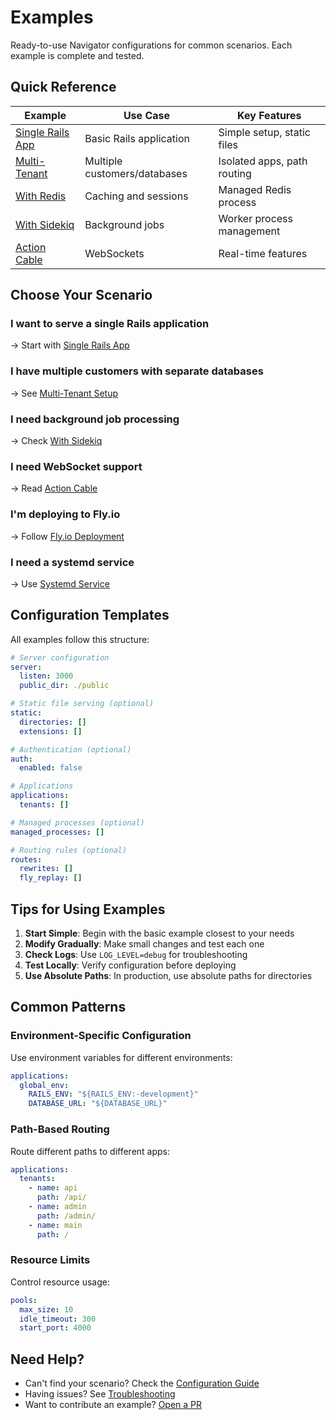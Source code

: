 # Examples

Ready-to-use Navigator configurations for common scenarios. Each example is complete and tested.

## Quick Reference

| Example | Use Case | Key Features |
|---------|----------|--------------|
| [Single Rails App](single-tenant.md) | Basic Rails application | Simple setup, static files |
| [Multi-Tenant](multi-tenant.md) | Multiple customers/databases | Isolated apps, path routing |
| [With Redis](with-redis.md) | Caching and sessions | Managed Redis process |
| [With Sidekiq](with-sidekiq.md) | Background jobs | Worker process management |
| [Action Cable](action-cable.md) | WebSockets | Real-time features |

## Choose Your Scenario

### I want to serve a single Rails application
→ Start with [Single Rails App](single-tenant.md)

### I have multiple customers with separate databases
→ See [Multi-Tenant Setup](multi-tenant.md)

### I need background job processing
→ Check [With Sidekiq](with-sidekiq.md)

### I need WebSocket support
→ Read [Action Cable](action-cable.md)

### I'm deploying to Fly.io
→ Follow [Fly.io Deployment](fly-deployment.md)

### I need a systemd service
→ Use [Systemd Service](systemd.md)

## Configuration Templates

All examples follow this structure:

```yaml
# Server configuration
server:
  listen: 3000
  public_dir: ./public

# Static file serving (optional)
static:
  directories: []
  extensions: []

# Authentication (optional)
auth:
  enabled: false

# Applications
applications:
  tenants: []

# Managed processes (optional)
managed_processes: []

# Routing rules (optional)
routes:
  rewrites: []
  fly_replay: []
```

## Tips for Using Examples

1. **Start Simple**: Begin with the basic example closest to your needs
2. **Modify Gradually**: Make small changes and test each one
3. **Check Logs**: Use `LOG_LEVEL=debug` for troubleshooting
4. **Test Locally**: Verify configuration before deploying
5. **Use Absolute Paths**: In production, use absolute paths for directories

## Common Patterns

### Environment-Specific Configuration

Use environment variables for different environments:

```yaml
applications:
  global_env:
    RAILS_ENV: "${RAILS_ENV:-development}"
    DATABASE_URL: "${DATABASE_URL}"
```

### Path-Based Routing

Route different paths to different apps:

```yaml
applications:
  tenants:
    - name: api
      path: /api/
    - name: admin
      path: /admin/
    - name: main
      path: /
```

### Resource Limits

Control resource usage:

```yaml
pools:
  max_size: 10
  idle_timeout: 300
  start_port: 4000
```

## Need Help?

- Can't find your scenario? Check the [Configuration Guide](../configuration/index.md)
- Having issues? See [Troubleshooting](../troubleshooting/index.md)
- Want to contribute an example? [Open a PR](https://github.com/rubys/navigator/pulls)